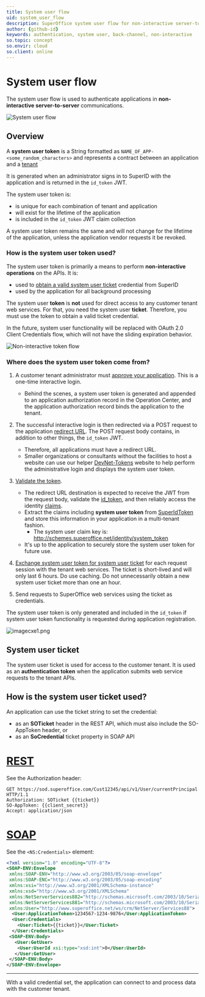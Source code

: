 ```yaml
---
title: System user flow
uid: system_user_flow
description: SuperOffice system user flow for non-interactive server-to-server communications
author: {github-id}
keywords: authentication, system user, back-channel, non-interactive
so.topic: concept
so.envir: cloud
so.client: online
---
```


# System user flow

The system user flow is used to authenticate applications in **non-interactive server-to-server** communications.

![System user flow][img1]

## Overview

A **system user token** is a String formatted as `NAME_OF_APP-<some_random_characters>` and represents a contract between an application and a [tenant][6]

It is generated when an administrator signs in to SuperID with the application and is returned in the `id_token` JWT.

The system user token is:

* is unique for each combination of tenant and application
* will exist for the lifetime of the application
* is included in the `id_token` JWT claim collection

A system user token remains the same and will not change for the lifetime of the application, unless the application vendor requests it be revoked.

### How is the system user token used?

The system user token is primarily a means to perform **non-interactive operations** on the APIs. It is:

* used to [obtain a valid system user ticket][8] credential from SuperID
* used by the application for all background processing

The system user **token** is **not** used for direct access to any customer tenant web services. For that, you need the system user **ticket**. Therefore, you must use the token to obtain a valid ticket credential.

In the future, system user functionality will be replaced with OAuth 2.0 Client Credentials flow, which will not have the sliding expiration behavior.

![Non-interactive token flow][img2]

### Where does the system user token come from?

1. A customer tenant administrator must [approve your application][1]. This is a one-time interactive login.

    * Behind the scenes, a system user token is generated and appended to an application authorization record in the Operation Center, and the application authorization record binds the application to the tenant.

2. The successful interactive login is then redirected via a POST request to the application [redirect URL][2]. The POST request body contains, in addition to other things, the `id_token` JWT.

    * Therefore, all applications must have a redirect URL.
    * Smaller organizations or consultants without the facilities to host a website can use our helper [DevNet-Tokens](https://devnet-tokens.azurewebsites.net) website to help perform the administrative login and displays the system user token.

3. [Validate the token][3].

    * The redirect URL destination is expected to receive the JWT from the request body, validate the [id_token][4], and then reliably access the identity [claims][5].
    * Extract the claims including **system user token** from [SuperIdToken][3] and store this information in your application in a multi-tenant fashion.
      * The system user claim key is: http://schemes.superoffice.net/identity/system_token
    * It's up to the application to securely store the system user token for future use.

4. [Exchange system user token for system user ticket][8] for each request session with the tenant web services. The ticket is short-lived and will only last 6 hours. Do use caching. Do not unnecessarily obtain a new system user ticket more than one an hour.

5. Send requests to SuperOffice web services using the ticket as credentials.

The system user token is only generated and included in the `id_token` if system user token functionality is requested during application registration.

![imagecxe1.png][img3]

## System user ticket

The system user ticket is used for access to the customer tenant. It is used as an **authentication token** when the application submits web service requests to the tenant APIs.

## How is the system user ticket used?

An application can use the ticket string to set the credential:

* as an **SOTicket** header in the REST API, which must also include the SO-AppToken header, or
* as an **SoCredential** ticket property in SOAP API

# [REST](#tab/rest)

See the Authorization header:

```http
GET https://sod.superoffice.com/Cust12345/api/v1/User/currentPrincipal HTTP/1.1
Authorization: SOTicket {{ticket}}
SO-AppToken: {{client_secret}}
Accept: application/json
```

# [SOAP](#tab/soap)

See the `<NS:Credentials>` element:

```xml
<?xml version="1.0" encoding="UTF-8"?>
<SOAP-ENV:Envelope
 xmlns:SOAP-ENV="http://www.w3.org/2003/05/soap-envelope"
 xmlns:SOAP-ENC="http://www.w3.org/2003/05/soap-encoding"
 xmlns:xsi="http://www.w3.org/2001/XMLSchema-instance"
 xmlns:xsd="http://www.w3.org/2001/XMLSchema"
 xmlns:NetServerServices882="http://schemas.microsoft.com/2003/10/Serialization/Arrays"
 xmlns:NetServerServices881="http://schemas.microsoft.com/2003/10/Serialization/"
 xmlns:User="http://www.superoffice.net/ws/crm/NetServer/Services88">
  <User:ApplicationToken>1234567-1234-9876</User:ApplicationToken>
  <User:Credentials>
    <User:Ticket>{{ticket}}</User:Ticket>
  </User:Credentials>
 <SOAP-ENV:Body>
   <User:GetUser>
    <User:UserId xsi:type="xsd:int">0</User:UserId>
   </User:GetUser>
 </SOAP-ENV:Body>
</SOAP-ENV:Envelope>
```

***

With a valid credential set, the application can connect to and process data with the customer tenant.


<!-- Referenced links -->
[1]: ../../../../../superoffice-docs/docs/apps/provisioning/consent.md
[2]: ../../../../../superoffice-docs/docs/apps/redirects/index.md
[3]: ../validate-security-tokens.md
[4]: ../api.md
[5]: ../index.md
[6]: ../../../../../superoffice-docs/docs/apps/tenant-status/index.md
[8]: get-system-user-ticket.md

<!-- Referenced images -->
[img1]: media/system-user-flow.jpg
[img2]: media/non-interactive-token-flow.jpg
[img3]: media/imagecxe1.png
